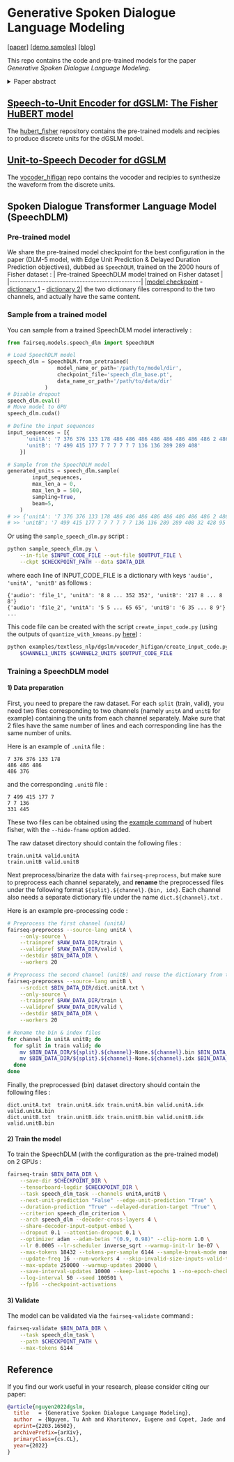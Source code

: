 # Generative Spoken Dialogue Language Modeling
[[paper]](https://arxiv.org/abs/2203.16502) [[demo samples]](https://speechbot.github.io/dgslm/index.html) [[blog]](https://ai.facebook.com/blog/generating-chit-chat-including-laughs-yawns-ums-and-other-nonverbal-cues-from-raw-audio/)

This repo contains the code and pre-trained models for the paper _Generative Spoken Dialogue Language Modeling_.
<details>
  <summary>Paper abstract </summary>

> We introduce dGSLM, the first "textless" model able to generate audio samples of naturalistic spoken dialogues. It uses recent work on unsupervised spoken unit discovery coupled with a dual-tower transformer architecture with cross-attention trained on 2000 hours of two-channel raw conversational audio (Fisher dataset) without any text or labels. We show that our model is able to generate speech, laughter and other paralinguistic signals in the two channels simultaneously and reproduces more naturalistic and fluid turn taking compared to a text-based cascaded model.

</details>

## [Speech-to-Unit Encoder for dGSLM: The Fisher HuBERT model](hubert_fisher/)
The [hubert_fisher](hubert_fisher/) repository contains the pre-trained models and recipies to produce discrete units for the dGSLM model.

## [Unit-to-Speech Decoder for dGSLM](vocoder_hifigan/)
The [vocoder_hifigan](vocoder_hifigan/) repo contains the vocoder and recipies to synthesize the waveform from the discrete units.

## Spoken Dialogue Transformer Language Model (SpeechDLM)
### Pre-trained model
We share the pre-trained model checkpoint for the best configuration in the paper (DLM-5 model, with Edge Unit Prediction & Delayed Duration Prediction objectives), dubbed as `SpeechDLM`, trained on the 2000 hours of Fisher dataset :
| Pre-trained SpeechDLM model trained on Fisher dataset |
|-----------------------------------------------|
|[model checkpoint](https://dl.fbaipublicfiles.com/textless_nlp/dgslm/checkpoints/speech_dlm/speech_dlm_base.pt) - [dictionary 1](https://dl.fbaipublicfiles.com/textless_nlp/dgslm/checkpoints/speech_dlm/dict.unitA.txt) - [dictionary 2](https://dl.fbaipublicfiles.com/textless_nlp/dgslm/checkpoints/speech_dlm/dict.unitB.txt)|
the two dictionary files correspond to the two channels, and actually have the same content.

### Sample from a trained model
You can sample from a trained SpeechDLM model interactively :
```python
from fairseq.models.speech_dlm import SpeechDLM

# Load SpeechDLM model
speech_dlm = SpeechDLM.from_pretrained(
                model_name_or_path='/path/to/model/dir',
                checkpoint_file='speech_dlm_base.pt',
                data_name_or_path='/path/to/data/dir'
            )
# Disable dropout
speech_dlm.eval()
# Move model to GPU
speech_dlm.cuda()

# Define the input sequences
input_sequences = [{
      'unitA': '7 376 376 133 178 486 486 486 486 486 486 486 486 2 486',
      'unitB': '7 499 415 177 7 7 7 7 7 7 136 136 289 289 408'
    }]

# Sample from the SpeechDLM model
generated_units = speech_dlm.sample(
        input_sequences,
        max_len_a = 0,
        max_len_b = 500,
        sampling=True,
        beam=5,
    )
# >> {'unitA': '7 376 376 133 178 486 486 486 486 486 486 486 486 2 486 486 178 486 486 2 2 376 376 486 486 486 376 376 387 387 ...',
# >> 'unitB': '7 499 415 177 7 7 7 7 7 7 136 136 289 289 408 32 428 95 356 141 331 439 350 350 192 331 445 202 104 104 ...'}
```

Or using the `sample_speech_dlm.py` script :
```bash
python sample_speech_dlm.py \
    --in-file $INPUT_CODE_FILE --out-file $OUTPUT_FILE \
    --ckpt $CHECKPOINT_PATH --data $DATA_DIR
```
where each line of INPUT_CODE_FILE is a dictionary with keys `'audio', 'unitA', 'unitB'` as follows :
```
{'audio': 'file_1', 'unitA': '8 8 ... 352 352', 'unitB': '217 8 ... 8 8'}
{'audio': 'file_2', 'unitA': '5 5 ... 65 65', 'unitB': '6 35 ... 8 9'}
...
```
This code file can be created with the script `create_input_code.py` (using the outputs of `quantize_with_kmeans.py` [here](hubert_fisher/#encode-audio-to-discrete-units)) :
```bash
python examples/textless_nlp/dgslm/vocoder_hifigan/create_input_code.py \
    $CHANNEL1_UNITS $CHANNEL2_UNITS $OUTPUT_CODE_FILE
```

### Training a SpeechDLM model
#### 1) Data preparation
First, you need to prepare the raw dataset. For each `split` (train, valid), you need two files corresponding to two channels (namely `unitA` and `unitB` for example) containing the units from each channel separately. Make sure that 2 files have the same number of lines and each corresponding line has the same number of units.

Here is an example of `.unitA` file :
```
7 376 376 133 178
486 486 486
486 376
```
and the corresponding `.unitB` file :
```
7 499 415 177 7
7 7 136
331 445
```
These two files can be obtained using the [example command](hubert_fisher/#encode-audio-to-discrete-units) of hubert fisher, with the `--hide-fname` option added.

The raw dataset directory should contain the following files :
```
train.unitA valid.unitA
train.unitB valid.unitB
```

Next preprocess/binarize the data with `fairseq-preprocess`, but make sure to preprocess each channel separately, and **rename** the preprocessed files under the following format `${split}.${channel}.{bin, idx}`. Each channel also needs a separate dictionary file under the name `dict.${channel}.txt` .

Here is an example pre-processing code :

```bash
# Preprocess the first channel (unitA)
fairseq-preprocess --source-lang unitA \
    --only-source \
    --trainpref $RAW_DATA_DIR/train \
    --validpref $RAW_DATA_DIR/valid \
    --destdir $BIN_DATA_DIR \
    --workers 20

# Preprocess the second channel (unitB) and reuse the dictionary from the first channel
fairseq-preprocess --source-lang unitB \
    --srcdict $BIN_DATA_DIR/dict.unitA.txt \
    --only-source \
    --trainpref $RAW_DATA_DIR/train \
    --validpref $RAW_DATA_DIR/valid \
    --destdir $BIN_DATA_DIR \
    --workers 20

# Rename the bin & index files
for channel in unitA unitB; do
  for split in train valid; do
    mv $BIN_DATA_DIR/${split}.${channel}-None.${channel}.bin $BIN_DATA_DIR/${split}.${channel}.bin
    mv $BIN_DATA_DIR/${split}.${channel}-None.${channel}.idx $BIN_DATA_DIR/${split}.${channel}.idx
  done
done
```
Finally, the preprocessed (bin) dataset directory should contain the following files :
```
dict.unitA.txt  train.unitA.idx train.unitA.bin valid.unitA.idx valid.unitA.bin
dict.unitB.txt  train.unitB.idx train.unitB.bin valid.unitB.idx valid.unitB.bin
```

#### 2) Train the model
To train the SpeechDLM (with the configuration as the pre-trained model) on 2 GPUs :
```bash
fairseq-train $BIN_DATA_DIR \
    --save-dir $CHECKPOINT_DIR \
    --tensorboard-logdir $CHECKPOINT_DIR \
    --task speech_dlm_task --channels unitA,unitB \
    --next-unit-prediction "False" --edge-unit-prediction "True" \
    --duration-prediction "True" --delayed-duration-target "True" \
    --criterion speech_dlm_criterion \
    --arch speech_dlm --decoder-cross-layers 4 \
    --share-decoder-input-output-embed \
    --dropout 0.1 --attention-dropout 0.1 \
    --optimizer adam --adam-betas "(0.9, 0.98)" --clip-norm 1.0 \
    --lr 0.0005 --lr-scheduler inverse_sqrt --warmup-init-lr 1e-07 \
    --max-tokens 18432 --tokens-per-sample 6144 --sample-break-mode none \
    --update-freq 16 --num-workers 4 --skip-invalid-size-inputs-valid-test \
    --max-update 250000 --warmup-updates 20000 \
    --save-interval-updates 10000 --keep-last-epochs 1 --no-epoch-checkpoints \
    --log-interval 50 --seed 100501 \
    --fp16 --checkpoint-activations
```

#### 3) Validate
The model can be validated via the `fairseq-validate` command :
```bash
fairseq-validate $BIN_DATA_DIR \
    --task speech_dlm_task \
    --path $CHECKPOINT_PATH \
    --max-tokens 6144
```

## Reference

If you find our work useful in your research, please consider citing our paper:

```bibtex
@article{nguyen2022dgslm,
  title   = {Generative Spoken Dialogue Language Modeling},
  author  = {Nguyen, Tu Anh and Kharitonov, Eugene and Copet, Jade and Adi, Yossi and Hsu, Wei-Ning and Elkahky, Ali and Tomasello, Paden and Algayres, Robin and Sagot, Benoit and Mohamed, Abdelrahman and Dupoux, Emmanuel},
  eprint={2203.16502},
  archivePrefix={arXiv},
  primaryClass={cs.CL},
  year={2022}
}
```
